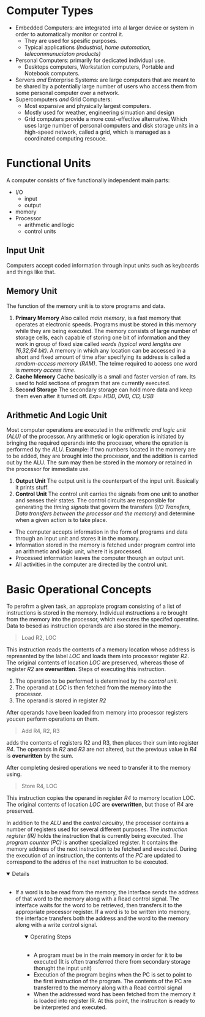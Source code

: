 # Computer Types
* Embedded Computers: are integrated into al larger device or system in order to automatically monitor or control it.
  - They are used for spesific purposes.
  - Typical applications *(Industrial, home automation, telecommunuciaton products)*
* Personal Computers: primarily for dedicated individual use.
  - Desktops computers, Workstation computers, Portable and Notebook computers.
* Servers *and* Enterprise Systems: are large computers that are meant to be shared by a potentially large number of users who access them  	from some personal computer over a network.
* Supercomputers *and* Grid Computers:
  - Most expansive and physically largest computers.
  - Mostly used for weather, engineering simuation and design
  - Grid computers provide a more cost-effective alternative. Which uses large number of personal computers and disk storage units in a high-speed network, called a grid, which is managed as a coordinated computing resouce.
  
# Functional Units
A computer consists of five functionally independent main parts:
- I/O
  - input
  - output
- momory
- Processor
  - arithmetic and logic    
  - control units
  
## Input Unit
Computers accept coded information through input units such as keyboards and things like that.
## Memory Unit
The function of the memory unit is to store programs and data.
1. __Primary Memory__
Also called *main memory*, is a fast memory that operates at electronic speeds. Programs must be stored in this memory while they are being executed. The memory consists of large number of storage cells, each capable of storing one bit of information and they work in group of fixed size called *words (typical word lengths are 16,32,64 bit)*. A memory in which any location can be accessed in a short and fixed amount of time after specifying its address is called a *random-access memory (RAM)*. The teime required to access one word is *memory access time*.
2. __Cache Memory__
Cache basically is a small and faster version of ram. Its used to hold sections of program that are currently executed.
3. __Second Storage__
The secondary storage can hold more data and keep them even after it turned off. *Exp= HDD, DVD, CD, USB*

## Arithmetic And Logic Unit
Most computer operations are executed in the *arithmetic and logic unit (ALU)* of the processor. Any arithmetic or logic operation is initiated by bringing the required operands into the processor, where the opration is performed by the *ALU*. Example: if two numbers located in the momery are to be added, they are brought into the processor, and the addition is carried out by the ALU. The sum may then be stored in the momory or retained in the processor for immediate use.
1. __Output Unit__
The output unit is the counterpart of the input unit. Basically it prints stuff.
2. __Control Unit__
The control unit carries the signals from one unit to another and senses their states. The control circuits are responsible for generating the *timing signals* that govern the transfers *(I/O Transfers, Data transfers between the processor and the memory)* and determine when a given action is to take place.

* The computer accepts information in the form of programs and data through an input unit and stores it in the momory.
* Information stored in the memory is fetched under program control into an arithmetic and logic unit, where it is processed.
* Processed information leaves the computer thourgh an output unit.
* All activities in the computer are directed by the control unit.

# Basic Operational Concepts
To perofrm a given task, an appropiate program consisting of a list of instructions is stored in the memory. Individual ınstructions a re brought from the memory into the processor, which executes the specifed operatins. Data to besed as instruction operands are also stored in the memory.

> Load R2, LOC

This instruction reads the contents of a memory location whose address is represented by the label *LOC* and loads them into processor register *R2*. The original contents of location *LOC* are preserved, whereas those of register *R2* are **overwritten**. Steps of executing this instruction.
1. The operation to be performed is determined by the *control unit.*
2. The operand at *LOC* is then fetched from the memory into the processor.
3. The operand is stored in register *R2*

After operands have been loaded from memory into processor registers youcen perform operations on them.

> Add R4, R2, R3

adds the contents of registers R2 and R3, then places their sum into register *R4*. The operands in *R2* and *R3* are not altered, but the previous value in *R4* is **overwritten** by the sum.

After completing desired operations we need to transfer it to the memory using.

> Store R4, LOC

This instruction copies the operand in register *R4* to memory location LOC. The original contents of location *LOC* are **overwritten**, but those of *R4* are preserved.

In addition to the *ALU* and the *control circuitry*, the processor contains a number of registers used for several different purposes. The *instruction register (IR)* holds the instruction that is currently being executed. The *program counter (PC)* is another specialized register. It contains the memory address of the next instruction to be fetched and executed. During the execution of an instruction, the contents of the *PC* are updated to correspond to the addres of the next instruciton to be executed.

<details open>
<summary>
  Details
  </summary>
<br>
  <ul>
    <li>If a word is to be read from the memory, the interface sends the address of that word to the memory along with a Read control       signal. The interface waits for the word to be retrieved, then transfers it to the appropriate processor register. If a word is to       be written into memory, the interface transfers both the address and the word to the memory along with a write control signal. </li>
  <ul>
  <details open>
  <summary>
    Operating Steps
  </summary>
  <br>
    <ul>
      <li>A program must be in the main memory in order for it to be executed (It is often transferred there from secondary storage thorught the input unit)</li>
      <li>Execution of the program begins when the PC is set to point to the first instruction of the program. The contents of the PC are transferred to the memory along with a Read control signal</li>
      <li>When the addressed word has been fetched from the memory it is loaded into register IR. At this point, the instruciton is ready to be interpreted and executed.</li>
  </ul>













































